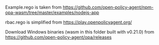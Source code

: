 Example.rego is taken from https://github.com/open-policy-agent/npm-opa-wasm/tree/master/examples/nodejs-app

rbac.rego is simplified from https://play.openpolicyagent.org/

Download Windows binaries (wasm in this folder built with v0.21.0) from https://github.com/open-policy-agent/opa/releases